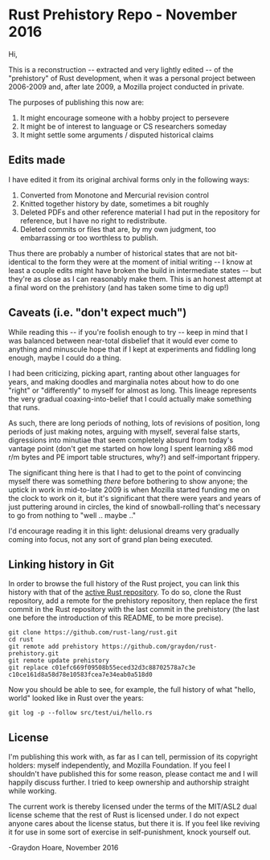 Rust Prehistory Repo - November 2016
====================================

Hi,

This is a reconstruction -- extracted and very lightly edited -- of the
"prehistory" of Rust development, when it was a personal project between
2006-2009 and, after late 2009, a Mozilla project conducted in private.

The purposes of publishing this now are:

  1. It might encourage someone with a hobby project to persevere
  2. It might be of interest to language or CS researchers someday
  3. It might settle some arguments / disputed historical claims


Edits made
----------

I have edited it from its original archival forms only in the following
ways:

  1. Converted from Monotone and Mercurial revision control
  2. Knitted together history by date, sometimes a bit roughly
  3. Deleted PDFs and other reference material I had put in the
     repository for reference, but I have no right to redistribute.
  4. Deleted commits or files that are, by my own judgment,
     too embarrassing or too worthless to publish.

Thus there are probably a number of historical states that are not
bit-identical to the form they were at the moment of initial writing -- I
know at least a couple edits might have broken the build in intermediate
states -- but they're as close as I can reasonably make them. This is an
honest attempt at a final word on the prehistory (and has taken some time
to dig up!)


Caveats (i.e. "don't expect much")
----------------------------------

While reading this -- if you're foolish enough to try -- keep in mind that
I was balanced between near-total disbelief that it would ever come to
anything and minuscule hope that if I kept at experiments and fiddling long
enough, maybe I could do a thing.

I had been criticizing, picking apart, ranting about other languages for
years, and making doodles and marginalia notes about how to do one "right"
or "differently" to myself for almost as long. This lineage represents the
very gradual coaxing-into-belief that I could actually make something that
runs.

As such, there are long periods of nothing, lots of revisions of position,
long periods of just making notes, arguing with myself, several false
starts, digressions into minutiae that seem completely absurd from today's
vantage point (don't get me started on how long I spent learning x86 mod
r/m bytes and PE import table structures, why?) and self-important
frippery.

The significant thing here is that I had to get to the point of convincing
myself there was something _there_ before bothering to show anyone; the
uptick in work in mid-to-late 2009 is when Mozilla started funding me on
the clock to work on it, but it's significant that there were years and
years of just puttering around in circles, the kind of snowball-rolling
that's necessary to go from nothing to "well .. maybe .."

I'd encourage reading it in this light: delusional dreams very gradually
coming into focus, not any sort of grand plan being executed.

Linking history in Git
----------------------

In order to browse the full history of the Rust project, you can link this
history with that of the [active Rust repository].  To do so, clone the Rust
repository, add a remote for the prehistory repository, then replace the first
commit in the Rust repository with the last commit in the prehistory (the last
one before the introduction of this README, to be more precise).

    git clone https://github.com/rust-lang/rust.git
    cd rust
    git remote add prehistory https://github.com/graydon/rust-prehistory.git
    git remote update prehistory
    git replace c01efc669f09508b55eced32d3c88702578a7c3e c10ce161d8a58d78e10583fcea7e34eab0a518d0

Now you should be able to see, for example, the full history of what "hello,
world" looked like in Rust over the years:

    git log -p --follow src/test/ui/hello.rs

[active Rust repository]: https://github.com/rust-lang/rust/

License
-------

I'm publishing this work with, as far as I can tell, permission of its
copyright holders: myself independently, and Mozilla Foundation. If you
feel I shouldn't have published this for some reason, please contact me and
I will happily discuss further. I tried to keep ownership and authorship
straight while working.

The current work is thereby licensed under the terms of the MIT/ASL2 dual
license scheme that the rest of Rust is licensed under. I do not expect
anyone cares about the license status, but there it is. If you feel like
reviving it for use in some sort of exercise in self-punishment, knock
yourself out.


-Graydon Hoare, November 2016
